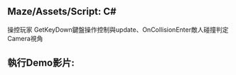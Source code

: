 ## Maze/Assets/Script: C#
操控玩家 GetKeyDown鍵盤操作控制與update、OnCollisionEnter敵人碰撞判定
Camera視角

## 執行Demo影片:


